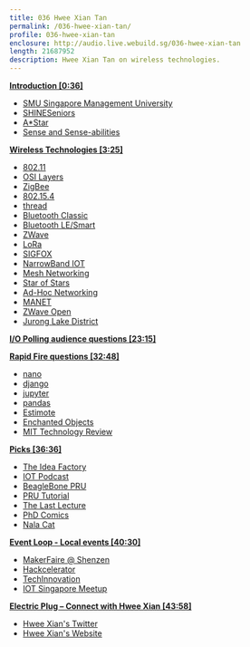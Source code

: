 ```yaml
---
title: 036 Hwee Xian Tan
permalink: /036-hwee-xian-tan/
profile: 036-hwee-xian-tan
enclosure: http://audio.live.webuild.sg/036-hwee-xian-tan
length: 21687952
description: Hwee Xian Tan on wireless technologies.
---
```


**[Introduction [0:36]](#t=0:36)**

- [SMU Singapore Management University](http://www.smu.edu.sg/)
- [SHINESeniors](http://icity.smu.edu.sg/shinesenior-home)
- [A*Star](https://www.a-star.edu.sg/)
- [Sense and Sense-abilities](http://sns.i2r.a-star.edu.sg/)

**[Wireless Technologies [3:25]](#t=3:25)**

- [802.11](https://en.wikipedia.org/wiki/IEEE_802.11)
- [OSI Layers](https://en.wikipedia.org/wiki/OSI_model)
- [ZigBee](http://www.zigbee.org/)
- [802.15.4](https://en.wikipedia.org/wiki/IEEE_802.15.4)
- [thread](https://en.wikipedia.org/wiki/Thread_(network_protocol))
- [Bluetooth Classic](https://en.wikipedia.org/wiki/Bluetooth)
- [Bluetooth LE/Smart](https://en.wikipedia.org/wiki/Bluetooth_low_energy)
- [ZWave](http://www.z-wave.com/)
- [LoRa](https://www.lora-alliance.org/)
- [SIGFOX](https://www.sigfox.com/)
- [NarrowBand IOT](https://en.wikipedia.org/wiki/NarrowBand_IOT)
- [Mesh Networking](https://en.wikipedia.org/wiki/Mesh_networking)
- [Star of Stars](https://www.thethingsnetwork.org/wiki/LoRaWAN/Overview)
- [Ad-Hoc Networking](https://en.wikipedia.org/wiki/Wireless_ad_hoc_network)
- [MANET](https://www.ietf.org/rfc/rfc2501.txt)
- [ZWave Open](http://www.sigmadesigns.com/news/sigma-designs-releases-z-wave-interoperability-layer-into-the-public-domain/)
- [Jurong Lake District](https://www.ura.gov.sg/sales/BLWay/JLD-brochure.pdf)


**[I/O Polling audience questions [23:15]](#t=23:15)**


**[Rapid Fire questions  [32:48]](#t=32:48)**

- [nano](https://www.nano-editor.org/)
- [django](https://www.djangoproject.com/)
- [jupyter](http://jupyter.org/)
- [pandas](http://pandas.pydata.org/)
- [Estimote](http://estimote.com/)
- [Enchanted Objects](https://www.amazon.com/Enchanted-Objects-Innovation-Design-Technology/dp/1476725640)
- [MIT Technology Review](https://www.technologyreview.com/)

**[Picks [36:36]](#t=36:36)**

- [The Idea Factory](https://www.amazon.com/Idea-Factory-Great-American-Innovation/dp/0143122797)
- [IOT Podcast](http://iotpodcast.com/)
- [BeagleBone PRU](http://beagleboard.org/pru)
- [PRU Tutorial](http://www.righto.com/2016/08/pru-tips-understanding-beaglebones.html?m=1)
- [The Last Lecture](https://www.youtube.com/watch?v=ji5_MqicxSo)
- [PhD Comics](http://phdcomics.com/comics.php)
- [Nala Cat](https://nalacat.com/)

**[Event Loop - Local events [40:30]](#t=40:30)**

- [MakerFaire @ Shenzen](http://www.makerfaireshenzhen.com/)
- [Hackcelerator](http://angelhack.com/hackcelerator/)
- [TechInnovation](http://www.techinnovation.com.sg/)
- [IOT Singapore Meetup](http://www.meetup.com/IoT_Singapore/)

**[Electric Plug  – Connect with Hwee Xian [43:58]](#t=43:59)**

- [Hwee Xian's Twitter](https://twitter.com/hxtan_)
- [Hwee Xian's Website ](http://hxtan.info/)

